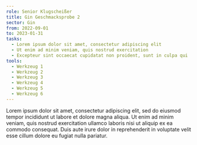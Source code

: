 ```yaml
---
role: Senior Klugscheißer
title: Gin Geschmacksprobe 2
sector: Gin
from: 2022-09-01
to: 2023-01-31
tasks:
  - Lorem ipsum dolor sit amet, consectetur adipiscing elit
  - Ut enim ad minim veniam, quis nostrud exercitation
  - Excepteur sint occaecat cupidatat non proident, sunt in culpa qui
tools:
  - Werkzeug 1
  - Werkzeug 2
  - Werkzeug 3
  - Werkzeug 4
  - Werkzeug 5
  - Werkzeug 6
---
```


Lorem ipsum dolor sit amet, consectetur adipiscing elit, sed do eiusmod tempor incididunt ut labore et dolore magna aliqua. Ut enim ad minim veniam, quis nostrud exercitation ullamco laboris nisi ut aliquip ex ea commodo consequat. Duis aute irure dolor in reprehenderit in voluptate velit esse cillum dolore eu fugiat nulla pariatur.
